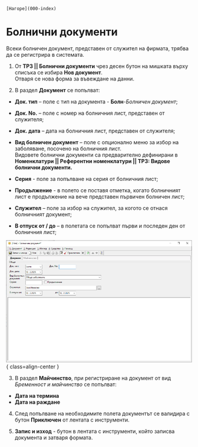 ```{only} html
[Нагоре](000-index)
```

# Болнични документи

Всеки болничен документ, представен от служител на фирмата, трябва да се регистрира в системата.  

1) От **ТРЗ || Болнични документи** чрез десен бутон на мишката върху списъка се избира **Нов документ**.  
Отваря се нова форма за въвеждане на данни.  

2) В раздел **Документ** се попълват:  

 - **Док. тип** – поле с тип на документа - **Болн**-*Болничен документ*;  

 - **Док. No.** – поле с номер на болничния лист, представен от служителя;  

 - **Док. дата** – дата на болничния лист, представен от служителя; 

 - **Вид болничен документ** – поле с опционално меню за избор на заболяване, посочено на болничния лист.  
 Видовете болнични документи са предварително дефинирани в **Номенклатури || Референтни номенклатури || ТРЗ: Видове болнични документи.**  

 - **Серия** - поле за попълване на серия от болничния лист;  

 - **Продължение** - в полето се поставя отметка, когато болничният лист е продължение на вече представен първичен болничен лист;  

 - **Служител** – поле за избор на служител, за когото се отнася болничният документ;   

 - **В отпуск от / до** – в полетата се попълват първи и последен ден от болничния лист;  

![](903-medical-documents1.png){ class=align-center }

3) В раздел **Майчинство**, при регистриране на документ от вид *Бременност и майчинство* се попълват:  

- **Дата на термина**
- **Дата на раждане**

4) След попълване на необходимите полета документът се валидира с бутон **Приключен** от лентата с инструменти.  

5) **Запис и изход** - бутон в лентата с инструменти, който записва документа и затваря формата.  
